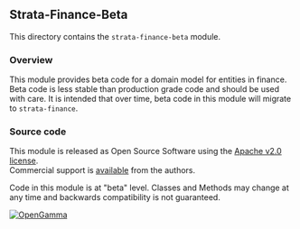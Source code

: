 Strata-Finance-Beta
-------------------
This directory contains the `strata-finance-beta` module.

### Overview

This module provides beta code for a domain model for entities in finance.
Beta code is less stable than production grade code and should be used with care.
It is intended that over time, beta code in this module will migrate to `strata-finance`.


### Source code

This module is released as Open Source Software using the
[Apache v2.0 license](http://www.apache.org/licenses/LICENSE-2.0.html).  
Commercial support is [available](http://www.opengamma.com/) from the authors.

Code in this module is at "beta" level.
Classes and Methods may change at any time and backwards compatibility is not guaranteed.

[![OpenGamma](http://developers.opengamma.com/res/display/default/chrome/masthead_logo.png "OpenGamma")](http://www.opengamma.com)
